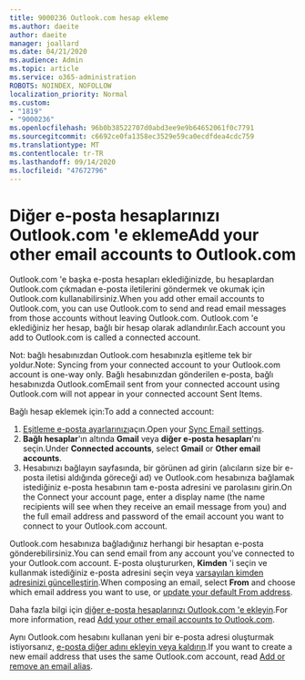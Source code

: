 ```yaml
---
title: 9000236 Outlook.com hesap ekleme
ms.author: daeite
author: daeite
manager: joallard
ms.date: 04/21/2020
ms.audience: Admin
ms.topic: article
ms.service: o365-administration
ROBOTS: NOINDEX, NOFOLLOW
localization_priority: Normal
ms.custom:
- "1819"
- "9000236"
ms.openlocfilehash: 96b0b38522707d0abd3ee9e9b64652061f0c7791
ms.sourcegitcommit: c6692ce0fa1358ec3529e59ca0ecdfdea4cdc759
ms.translationtype: MT
ms.contentlocale: tr-TR
ms.lasthandoff: 09/14/2020
ms.locfileid: "47672796"
---
```

# <a name="add-your-other-email-accounts-to-outlookcom"></a><span data-ttu-id="8c9c0-102">Diğer e-posta hesaplarınızı Outlook.com 'e ekleme</span><span class="sxs-lookup"><span data-stu-id="8c9c0-102">Add your other email accounts to Outlook.com</span></span>

<span data-ttu-id="8c9c0-103">Outlook.com 'e başka e-posta hesapları eklediğinizde, bu hesaplardan Outlook.com çıkmadan e-posta iletilerini göndermek ve okumak için Outlook.com kullanabilirsiniz.</span><span class="sxs-lookup"><span data-stu-id="8c9c0-103">When you add other email accounts to Outlook.com, you can use Outlook.com to send and read email messages from those accounts without leaving Outlook.com.</span></span> <span data-ttu-id="8c9c0-104">Outlook.com 'e eklediğiniz her hesap, bağlı bir hesap olarak adlandırılır.</span><span class="sxs-lookup"><span data-stu-id="8c9c0-104">Each account you add to Outlook.com is called a connected account.</span></span>

<span data-ttu-id="8c9c0-105">Not: bağlı hesabınızdan Outlook.com hesabınızla eşitleme tek bir yoldur.</span><span class="sxs-lookup"><span data-stu-id="8c9c0-105">Note: Syncing from your connected account to your Outlook.com account is one-way only.</span></span> <span data-ttu-id="8c9c0-106">Bağlı hesabınızdan gönderilen e-posta, bağlı hesabınızda Outlook.com</span><span class="sxs-lookup"><span data-stu-id="8c9c0-106">Email sent from your connected account using Outlook.com will not appear in your connected account Sent Items.</span></span>

<span data-ttu-id="8c9c0-107">Bağlı hesap eklemek için:</span><span class="sxs-lookup"><span data-stu-id="8c9c0-107">To add a connected account:</span></span>

1. <span data-ttu-id="8c9c0-108">[Eşitleme e-posta ayarlarınızı](https://go.microsoft.com/fwlink/?linkid=875264)açın.</span><span class="sxs-lookup"><span data-stu-id="8c9c0-108">Open your [Sync Email settings](https://go.microsoft.com/fwlink/?linkid=875264).</span></span>
2. <span data-ttu-id="8c9c0-109">**Bağlı hesaplar**'ın altında **Gmail** veya **diğer e-posta hesapları**'nı seçin.</span><span class="sxs-lookup"><span data-stu-id="8c9c0-109">Under **Connected accounts**, select **Gmail** or **Other email accounts**.</span></span>
3. <span data-ttu-id="8c9c0-110">Hesabınızı bağlayın sayfasında, bir görünen ad girin (alıcıların size bir e-posta iletisi aldığında göreceği ad) ve Outlook.com hesabınıza bağlamak istediğiniz e-posta hesabının tam e-posta adresini ve parolasını girin.</span><span class="sxs-lookup"><span data-stu-id="8c9c0-110">On the Connect your account page, enter a display name (the name recipients will see when they receive an email message from you) and the full email address and password of the email account you want to connect to your Outlook.com account.</span></span>

<span data-ttu-id="8c9c0-111">Outlook.com hesabınıza bağladığınız herhangi bir hesaptan e-posta gönderebilirsiniz.</span><span class="sxs-lookup"><span data-stu-id="8c9c0-111">You can send email from any account you've connected to your Outlook.com account.</span></span> <span data-ttu-id="8c9c0-112">E-posta oluştururken, **Kimden** 'i seçin ve kullanmak istediğiniz e-posta adresini seçin veya [varsayılan kimden adresinizi güncelleştirin](https://go.microsoft.com/fwlink/?linkid=875264).</span><span class="sxs-lookup"><span data-stu-id="8c9c0-112">When composing an email, select **From** and choose which email address you want to use, or [update your default From address](https://go.microsoft.com/fwlink/?linkid=875264).</span></span>

<span data-ttu-id="8c9c0-113">Daha fazla bilgi için [diğer e-posta hesaplarınızı Outlook.com 'e ekleyin](https://support.office.com/article/c5224df4-5885-4e79-91ba-523aa743f0ba?wt.mc_id=Office_Outlook_com_Alchemy).</span><span class="sxs-lookup"><span data-stu-id="8c9c0-113">For more information, read [Add your other email accounts to Outlook.com](https://support.office.com/article/c5224df4-5885-4e79-91ba-523aa743f0ba?wt.mc_id=Office_Outlook_com_Alchemy).</span></span>

<span data-ttu-id="8c9c0-114">Aynı Outlook.com hesabını kullanan yeni bir e-posta adresi oluşturmak istiyorsanız, [e-posta diğer adını ekleyin veya kaldırın](https://support.office.com/article/459b1989-356d-40fa-a689-8f285b13f1f2?wt.mc_id=Office_Outlook_com_Alchemy).</span><span class="sxs-lookup"><span data-stu-id="8c9c0-114">If you want to create a new email address that uses the same Outlook.com account, read [Add or remove an email alias](https://support.office.com/article/459b1989-356d-40fa-a689-8f285b13f1f2?wt.mc_id=Office_Outlook_com_Alchemy).</span></span>
